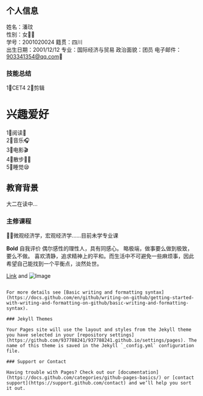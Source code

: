 ## 个人信息
姓名：潘玟  
性别：女👩🏻  
学号：2001020024
籍贯：四川  
出生日期：2001/12/12
专业：国际经济与贸易
政治面貌：团员
电子邮件：903341354@qq.com📧
### 技能总结
1⃣CET4 2⃣剪辑 

# 兴趣爱好
1⃣阅读📖  
2⃣音乐🎧  
3⃣电影🎬  
4⃣散步🚶‍♀️  
5⃣睡觉😪
## 教育背景
大二在读中...
### 主修课程
💁🏻微观经济学，宏观经济学......目前未学专业课



**Bold** 自我评价
偶尔感性的理性人，具有同感心。
略极端，做事要么做到极致，要么不做。
喜欢清静，追求精神上的平和。而生活中不可避免一些麻烦事，因此希望自己能找到一个平衡点，淡然处世。


[Link](url) and ![Image](src)
```

For more details see [Basic writing and formatting syntax](https://docs.github.com/en/github/writing-on-github/getting-started-with-writing-and-formatting-on-github/basic-writing-and-formatting-syntax).

### Jekyll Themes

Your Pages site will use the layout and styles from the Jekyll theme you have selected in your [repository settings](https://github.com/937788241/937788241.github.io/settings/pages). The name of this theme is saved in the Jekyll `_config.yml` configuration file.

### Support or Contact

Having trouble with Pages? Check out our [documentation](https://docs.github.com/categories/github-pages-basics/) or [contact support](https://support.github.com/contact) and we’ll help you sort it out.
